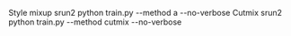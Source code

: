 Style mixup
srun2 python train.py --method a --no-verbose
Cutmix
srun2 python train.py --method cutmix --no-verbose

